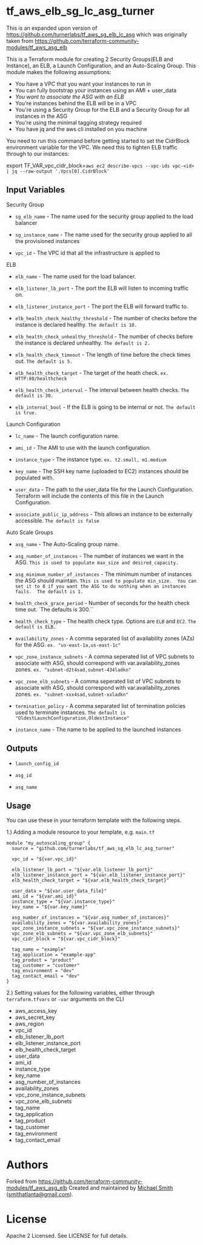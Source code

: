 tf_aws_elb_sg_lc_asg_turner
==============

This is an expanded upon version of https://github.com/turnerlabs/tf_aws_sg_elb_lc_asg
which was originally taken from https://github.com/terraform-community-modules/tf_aws_asg_elb

This is a Terraform module for creating 2 Security Groups(ELB and Instance), an ELB, a Launch Configuration, and an Auto-Scaling Group.
This module makes the following assumptions:
* You have a VPC that you want your instances to run in
* You can fully bootstrap your instances using an AMI + user_data
* *You want to associate the ASG with an ELB*
* You're instances behind the ELB will be in a VPC
* You're using a Security Group for the ELB and a Security Group for all instances in the ASG
* You're using the minimal tagging strategy required
* You have jq and the aws cli installed on you machine


You need to run this command before getting started to set the CidrBlock environment variable for the VPC.  We need this to tighten ELB traffic through to our instances:

export TF_VAR_vpc_cidr_block=`aws ec2 describe-vpcs --vpc-ids vpc-<id> | jq --raw-output '.Vpcs[0].CidrBlock'`


Input Variables
---------------

 Security Group

- `sg_elb_name` - The name used for the security group applied to the load balancer

- `sg_instance_name` - The name used for the security group applied to all the provisioned instances

- `vpc_id` - The VPC id that all the infrastructure is applied to


 ELB

- `elb_name` - The name used for the load balancer.

- `elb_listener_lb_port` - The port the ELB will listen to incoming traffic on.

- `elb_listener_instance_port` - The port the ELB will forward traffic to.

- `elb_health_check_healthy_threshold` - The number of checks before the instance is declared healthy.  `The default is 10.`

- `elb_health_check_unhealthy_threshold` - The number of checks before the instance is declared unhealthy.  `The default is 2.`

- `elb_health_check_timeout` - The length of time before the check times out.  `The default is 5.`

- `elb_health_check_target` - The target of the heath check. `ex. HTTP:80/healthcheck`

- `elb_health_check_interval` - The interval between health checks. `The default is 30.`

- `elb_internal_bool` - If the ELB is going to be internal or not. `The default is true.`


 Launch Configuration

- `lc_name` - The launch configuration name.

- `ami_id` - The AMI to use with the launch configuration.

- `instance_type` - The instance type.  `ex. t2.small, m1.medium`

- `key_name` - The SSH key name (uploaded to EC2) instances should be populated with.

- `user_data` - The path to the user_data file for the Launch Configuration.  Terraform will include the contents of this file in the Launch Configuration.

- `associate_public_ip_address` - This allows an instance to be externally accessible. `The default is false`


 Auto Scale Groups

- `asg_name` - The Auto-Scaling group name.

- `asg_number_of_instances` - The number of instances we want in the ASG.  `This is used to populate max_size and desired_capacity.`

- `asg_minimum_number_of_instances` - The minimum number of instances
   the ASG should maintain.  `This is used to populate min_size.  You can set it to 0 if you want the ASG to do nothing when an instances fails.  The default is 1.`

- `health_check_grace_period` - Number of seconds for the health check
   time out. `The defaults is 300.``

- `health_check_type` - The health check type. Options are `ELB` and
   `EC2`. `The default is ELB.`

- `availability_zones` - A comma separated list of availability zones (AZs) for the ASG. `ex. "us-east-1a,us-east-1c"`

- `vpc_zone_instance_subnets` - A comma seperated list of VPC subnets to associate with ASG, should correspond with var.availability_zones zones.  `ex. "subnet-d2t4sad,subnet-434ladkn"`

- `vpc_zone_elb_subnets` - A comma seperated list of VPC subnets to associate with ASG, should correspond with var.availability_zones zones.  `ex. "subnet-xxx4sad,subnet-xxladkn"`

- `termination_policy` - A comma separated list of termination policies used to terminate instances.  `The default is "OldestLaunchConfiguration,OldestInstance"`

- `instance_name` - The name to be applied to the launched instances


Outputs
-------

- `launch_config_id`

- `asg_id`

- `asg_name`

Usage
-----

You can use these in your terraform template with the following steps.

1.) Adding a module resource to your template, e.g. `main.tf`

```
module "my_autoscaling_group" {
  source = "github.com/turnerlabs/tf_aws_sg_elb_lc_asg_turner"

  vpc_id = "${var.vpc_id}"

  elb_listener_lb_port = "${var.elb_listener_lb_port}"
  elb_listener_instance_port = "${var.elb_listener_instance_port}"
  elb_health_check_target = "${var.elb_health_check_target}"

  user_data = "${var.user_data_file}"
  ami_id = "${var.ami_id}"
  instance_type = "${var.instance_type}"
  key_name = "${var.key_name}"

  asg_number_of_instances = "${var.asg_number_of_instances}"
  availability_zones = "${var.availability_zones}"
  vpc_zone_instance_subnets = "${var.vpc_zone_instance_subnets}"
  vpc_zone_elb_subnets = "${var.vpc_zone_elb_subnets}"
  vpc_cidr_block = "${var.vpc_cidr_block}"

  tag_name = "example"
  tag_application = "example-app"
  tag_product = "product"
  tag_customer = "customer"
  tag_environment = "dev"
  tag_contact_email = "dev"
}

```

2.) Setting values for the following variables, either through `terraform.tfvars` or `-var` arguments on the CLI

- aws_access_key
- aws_secret_key
- aws_region
- vpc_id
- elb_listener_lb_port
- elb_listener_instance_port
- elb_health_check_target
- user_data
- ami_id
- instance_type
- key_name
- asg_number_of_instances
- availability_zones
- vpc_zone_instance_subnets
- vpc_zone_elb_subnets
- tag_name
- tag_application
- tag_product
- tag_customer
- tag_environment
- tag_contact_email


Authors
=======

Forked from https://github.com/terraform-community-modules/tf_aws_asg_elb
Created and maintained by [Michael Smith](https://github.com/smithatlanta) (smithatlanta@gmail.com).

License
=======

Apache 2 Licensed. See LICENSE for full details.

